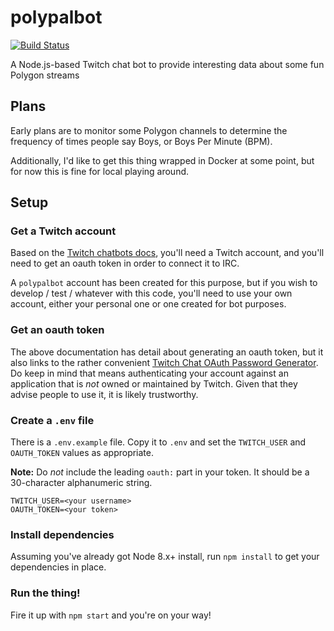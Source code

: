 # polypalbot

[![Build Status](https://travis-ci.org/brianarn/polypalbot.svg?branch=master)](https://travis-ci.org/brianarn/polypalbot)

A Node.js-based Twitch chat bot to provide interesting data about some fun Polygon streams

## Plans

Early plans are to monitor some Polygon channels to determine the frequency of
times people say Boys, or Boys Per Minute (BPM).

Additionally, I'd like to get this thing wrapped in Docker at some point, but
for now this is fine for local playing around.

## Setup

### Get a Twitch account

Based on the [Twitch chatbots docs](https://dev.twitch.tv/docs/irc/), you'll
need a Twitch account, and you'll need to get an oauth token in order to connect
it to IRC.

A `polypalbot` account has been created for this purpose, but if you wish to
develop / test / whatever with this code, you'll need to use your own account,
either your personal one or one created for bot purposes.

### Get an oauth token

The above documentation has detail about generating an oauth token, but it also
links to the rather convenient [Twitch Chat OAuth Password
Generator](https://twitchapps.com/tmi/). Do keep in mind that means
authenticating your account against an application that is _not_ owned or
maintained by Twitch. Given that they advise people to use it, it is likely
trustworthy.

### Create a `.env` file

There is a `.env.example` file. Copy it to `.env` and set the `TWITCH_USER` and
`OAUTH_TOKEN` values as appropriate.

**Note:** Do _not_ include the leading `oauth:` part in your token. It should
be a 30-character alphanumeric string.

```
TWITCH_USER=<your username>
OAUTH_TOKEN=<your token>
```

### Install dependencies

Assuming you've already got Node 8.x+ install, run `npm install` to get your
dependencies in place.

### Run the thing!

Fire it up with `npm start` and you're on your way!
